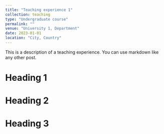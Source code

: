 ```yaml
---
title: "Teaching experience 1"
collection: teaching
type: "Undergraduate course"
permalink: ""
venue: "University 1, Department"
date: 2023-01-01
location: "City, Country"
---
```


This is a description of a teaching experience. You can use markdown like any other post.

Heading 1
======

Heading 2
======

Heading 3
======